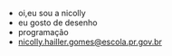- oi,eu sou a nicolly
- eu gosto de desenho
- programação 
- nicolly.hailler.gomes@escola.pr.gov.br

